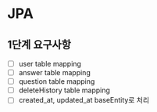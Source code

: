 # JPA

## 1단계 요구사항
* [ ] user table mapping
* [ ] answer table mapping
* [ ] question table mapping
* [ ] deleteHistory table mapping
* [ ] created_at, updated_at baseEntity로 처리

